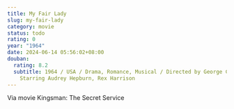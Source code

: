 ```yaml
---
title: My Fair Lady
slug: my-fair-lady
category: movie
status: todo
rating: 0
year: "1964"
date: 2024-06-14 05:56:02+08:00
douban:
  rating: 8.2
  subtitle: 1964 / USA / Drama, Romance, Musical / Directed by George Cukor /
    Starring Audrey Hepburn, Rex Harrison
---
```


Via movie Kingsman: The Secret Service
